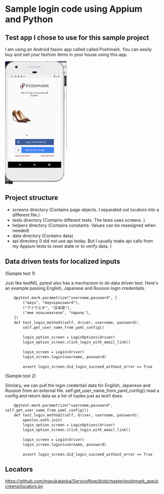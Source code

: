 
# Sample login code using Appium and Python

## Test app I chose to use for this sample project
I am using an Android fasion app called called Poshmark.  You can easily buy and sell your fashion items in your house using this app. 


<img src="poshmark_app/poshm_login_1.png" width="200" height="400">

## Project structure 

-  screens directory (Contains page objects. I separated out locators into a different file.)
-  tests directory  (Contains different tests. The tests uses screens. )
-  helpers directory (Contains constants.  Values can be reassigned when needed)
-  data directory (Contains data)
-  api directory (I did not use api today. But I usually make api calls from my Appium tests to reset state or to verify data. )

## Data driven tests for localized inputs

(Sample test 1)

Just like testNG, pytest also has a mechanism to do data driven test. Here's an example passing English, Japanese and Russion login credentails. 

```
    @pytest.mark.parametrize("username,password", [
        ("mayu", "mayuspassword"),
        ("アイウエオ", "日本語"),
        ("имя пользователя", "пароль"),
    ])
    def test_login_method1(self, driver, username, password):
        self.get_user_name_from_yaml_config()

        login_option_screen = LoginOptions(driver)
        login_option_screen.click_login_with_email_link()

        login_screen = Login(driver)
        login_screen.login(username, password)

        assert login_screen.did_login_succeed_without_error == True
```

(Sample test 2)

Similary, we can pull the login credentail data for English, Japanese and Russion from an external file. 
self.get_user_name_from_yaml_config() read a config and return data as a list of tuples just as test1 does.


```
    @pytest.mark.parametrize("username,password", self.get_user_name_from_yaml_config())
    def test_login_method2(self, driver, username, password):
        open(os.oath.join)
        login_option_screen = LoginOptions(driver)
        login_option_screen.click_login_with_email_link()

        login_screen = Login(driver)
        login_screen.login(username, password)

        assert login_screen.did_login_succeed_without_error == True
```

## Locators
https://github.com/mayukataoka/ServiceNow/blob/master/poshmark_app/screens/locators.py

